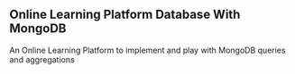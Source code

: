 ## Online Learning Platform Database With MongoDB

An Online Learning Platform to implement and play with MongoDB queries and aggregations
